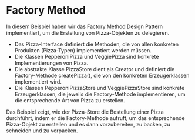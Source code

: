 # Factory Method

In diesem Beispiel haben wir das Factory Method Design Pattern implementiert, um die Erstellung von Pizza-Objekten zu delegieren.

- Das Pizza-Interface definiert die Methoden, die von allen konkreten Produkten (Pizza-Typen) implementiert werden müssen.
- Die Klassen PepperoniPizza und VeggiePizza sind konkrete Implementierungen von Pizza.
- Die abstrakte Klasse PizzaStore dient als Creator und definiert die Factory-Methode createPizza(), die von den konkreten Erzeugerklassen implementiert wird.
- Die Klassen PepperoniPizzaStore und VeggiePizzaStore sind konkrete Erzeugerklassen, die jeweils die Factory-Methode implementieren, um die entsprechende Art von Pizza zu erstellen.

Das Beispiel zeigt, wie der Pizza-Store die Bestellung einer Pizza durchführt, indem er die Factory-Methode aufruft, um das entsprechende Pizza-Objekt zu erstellen und es dann vorzubereiten, zu backen, zu schneiden und zu verpacken.
